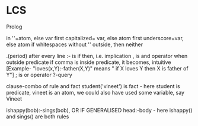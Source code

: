 # LCS
 Prolog

in ''=atom, else var
first capitalized= var, else atom
first underscore=var, else atom
if whitespaces without '' outside, then neither

.(period) after every line
:- is if then, i.e. implication
, is and operator when outside predicate
if comma is inside predicate, it becomes, intuitive [Example- "loves(x,Y):-father(X,Y)" means " if X loves Y then X is father of Y"]
; is or operator
?-query

clause-combo of rule and fact
student('vineet') is fact - here student is predicate, vineet is an atom, we could also have used some variable, say Vineet

ishappy(bob):-sings(bob), OR IF GENERALISED head:-body - here ishappy() and sings() are both rules

